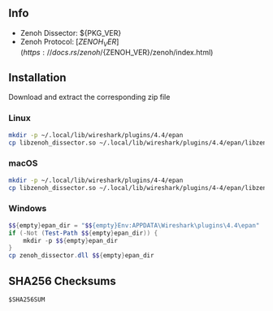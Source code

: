 ## Info

- Zenoh Dissector: ${PKG_VER}
- Zenoh Protocol: [${ZENOH_VER}](https://docs.rs/zenoh/${ZENOH_VER}/zenoh/index.html)

## Installation

Download and extract the corresponding zip file

### Linux

```bash
mkdir -p ~/.local/lib/wireshark/plugins/4.4/epan
cp libzenoh_dissector.so ~/.local/lib/wireshark/plugins/4.4/epan/libzenoh_dissector.so
```

### macOS

```bash
mkdir -p ~/.local/lib/wireshark/plugins/4-4/epan
cp libzenoh_dissector.so ~/.local/lib/wireshark/plugins/4-4/epan/libzenoh_dissector.so
```

### Windows

```powershell
$${empty}epan_dir = "$${empty}Env:APPDATA\Wireshark\plugins\4.4\epan"
if (-Not (Test-Path $${empty}epan_dir)) {
    mkdir -p $${empty}epan_dir
}
cp zenoh_dissector.dll $${empty}epan_dir
```

## SHA256 Checksums

```txt
$SHA256SUM
```
